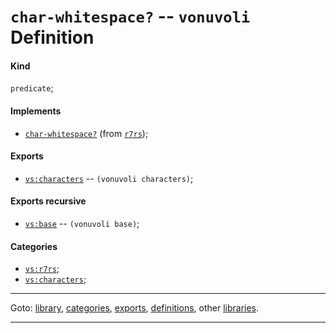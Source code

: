 

<a id='definition__vonuvoli__char-whitespace_3f'></a>

# `char-whitespace?` -- `vonuvoli` Definition


<a id='definition__vonuvoli__char-whitespace_3f__kind'></a>

#### Kind

`predicate`;


<a id='definition__vonuvoli__char-whitespace_3f__implements'></a>

#### Implements

 * [`char-whitespace?`](../../r7rs/definitions/char-whitespace_3f.md#definition__r7rs__char-whitespace_3f) (from [`r7rs`](../../r7rs/_index.md#library__r7rs));


<a id='definition__vonuvoli__char-whitespace_3f__exports'></a>

#### Exports

 * [`vs:characters`](../../vonuvoli/exports/vs_3a_characters.md#export__vonuvoli__vs_3a_characters) -- `(vonuvoli characters)`;


<a id='definition__vonuvoli__char-whitespace_3f__exports-recursive'></a>

#### Exports recursive

 * [`vs:base`](../../vonuvoli/exports/vs_3a_base.md#export__vonuvoli__vs_3a_base) -- `(vonuvoli base)`;


<a id='definition__vonuvoli__char-whitespace_3f__categories'></a>

#### Categories

 * [`vs:r7rs`](../../vonuvoli/categories/vs_3a_r7rs.md#category__vonuvoli__vs_3a_r7rs);
 * [`vs:characters`](../../vonuvoli/categories/vs_3a_characters.md#category__vonuvoli__vs_3a_characters);

----

Goto: [library](../../vonuvoli/_index.md#library__vonuvoli), [categories](../../vonuvoli/categories/_index.md#toc__vonuvoli__categories), [exports](../../vonuvoli/exports/_index.md#toc__vonuvoli__exports), [definitions](../../vonuvoli/definitions/_index.md#toc__vonuvoli__definitions), other [libraries](../../_libraries.md#toc__libraries).

----

